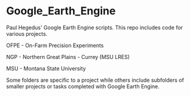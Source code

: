# Google_Earth_Engine
Paul Hegedus' Google Earth Engine scripts. This repo includes code for various projects.


OFPE - On-Farm Precision Experiments

NGP - Northern Great Plains - Currey (MSU LRES)

MSU - Montana State University


Some folders are specific to a project while others include subfolders of smaller projects or tasks completed with Google Earth Engine.
